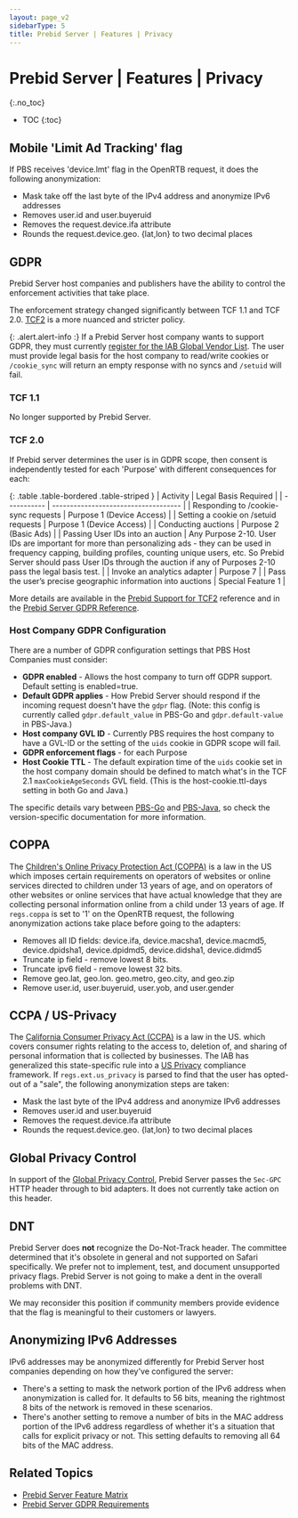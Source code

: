 ```yaml
---
layout: page_v2
sidebarType: 5
title: Prebid Server | Features | Privacy
---
```


# Prebid Server | Features | Privacy
{:.no_toc}

* TOC
{:toc}

## Mobile 'Limit Ad Tracking' flag

If PBS receives 'device.lmt' flag in the OpenRTB request, it does the following anonymization:

- Mask take off the last byte of the IPv4 address and anonymize IPv6 addresses
- Removes user.id and user.buyeruid
- Removes the request.device.ifa attribute
- Rounds the request.device.geo. {lat,lon} to two decimal places

## GDPR

Prebid Server host companies and publishers have the ability to control the enforcement
activities that take place.

The enforcement strategy changed significantly between TCF 1.1 and TCF 2.0. [TCF2](https://github.com/InteractiveAdvertisingBureau/GDPR-Transparency-and-Consent-Framework/blob/master/TCFv2/IAB%20Tech%20Lab%20-%20Consent%20string%20and%20vendor%20list%20formats%20v2.md) is a 
more nuanced and stricter policy.

{: .alert.alert-info :}
If a Prebid Server host company wants to support GDPR, they must currently [register for the IAB Global Vendor List](https://register.consensu.org/). 
The user must provide legal basis for the host company to read/write cookies or `/cookie_sync` will return an empty response with no syncs and `/setuid` will fail.

### TCF 1.1

No longer supported by Prebid Server.

### TCF 2.0

If Prebid server determines the user is in GDPR scope, then consent is independently tested
for each 'Purpose' with different consequences for each:

{: .table .table-bordered .table-striped }
| Activity | Legal Basis Required |
| ----------- | ------------------------------------ |
| Responding to /cookie-sync requests | Purpose 1 (Device Access) |
| Setting a cookie on /setuid requests | Purpose 1 (Device Access) |
| Conducting auctions | Purpose 2 (Basic Ads) |
| Passing User IDs into an auction | Any Purpose 2-10. User IDs are important for more than personalizing ads - they can be used in frequency capping, building profiles, counting unique users, etc. So Prebid Server should pass User IDs through the auction if any of Purposes 2-10 pass the legal basis test. |
| Invoke an analytics adapter | Purpose 7 |
| Pass the user’s precise geographic information into auctions | Special Feature 1 |

More details are available in the [Prebid Support for TCF2](https://docs.google.com/document/d/1fBRaodKifv1pYsWY3ia-9K96VHUjd8kKvxZlOsozm8E/edit#) reference and in the [Prebid Server GDPR Reference](https://docs.google.com/document/d/1g0zAYc_EfqyilKD8N2qQ47uz0hdahY-t8vfb-vxZL5w/edit#).

### Host Company GDPR Configuration

There are a number of GDPR configuration settings that PBS Host Companies must
consider:

- **GDPR enabled** - Allows the host company to turn off GDPR support. Default setting is enabled=true.
- **Default GDPR applies** - How Prebid Server should respond if the incoming request doesn't have the `gdpr` flag. (Note: this config is currently called `gdpr.default_value` in PBS-Go and `gdpr.default-value` in PBS-Java.)
- **Host company GVL ID** - Currently PBS requires the host company to have a GVL-ID or the setting of the `uids` cookie in GDPR scope will fail.
- **GDPR enforcement flags** - for each Purpose
- **Host Cookie TTL** - The default expiration time of the `uids` cookie set in the host company domain should be defined to match what's in the TCF 2.1 `maxCookieAgeSeconds` GVL field. (This is the host-cookie.ttl-days setting in both Go and Java.)

The specific details vary between [PBS-Go](https://github.com/prebid/prebid-server/blob/master/config/config.go) and [PBS-Java](https://github.com/prebid/prebid-server-java/blob/master/docs/config-app.md), so check the
version-specific documentation for more information.

## COPPA

The [Children's Online Privacy Protection Act (COPPA)](https://www.ftc.gov/enforcement/rules/rulemaking-regulatory-reform-proceedings/childrens-online-privacy-protection-rule) is a law in the US which imposes certain requirements on operators of websites or online services directed to children under 13 years of age, and on operators of other websites or online services that have actual knowledge that they are collecting personal information online from a child under 13 years of age.
If `regs.coppa` is set to '1' on the OpenRTB request, the following anonymization actions take place before going to the adapters:

- Removes all ID fields: device.ifa, device.macsha1, device.macmd5, device.dpidsha1, device.dpidmd5, device.didsha1, device.didmd5
- Truncate ip field - remove lowest 8 bits.
- Truncate ipv6 field - remove lowest 32 bits.
- Remove geo.lat, geo.lon. geo.metro, geo.city, and geo.zip
- Remove user.id, user.buyeruid, user.yob, and user.gender

## CCPA / US-Privacy

The [California Consumer Privacy Act (CCPA)](https://oag.ca.gov/privacy/ccpa) is a law in the US. which covers consumer rights relating to the access to, deletion of, and sharing of personal information that is collected by businesses.
The IAB has generalized
this state-specific rule into a [US Privacy](https://iabtechlab.com/standards/ccpa/) compliance framework.
If `regs.ext.us_privacy` is parsed to find that the user has opted-out of a "sale",
the following anonymization steps are taken:

- Mask the last byte of the IPv4 address and anonymize IPv6 addresses
- Removes user.id and user.buyeruid
- Removes the request.device.ifa attribute
- Rounds the request.device.geo. {lat,lon} to two decimal places

## Global Privacy Control

In support of the [Global Privacy Control](https://globalprivacycontrol.org/), Prebid Server passes the `Sec-GPC` HTTP header through to bid adapters. It
does not currently take action on this header.

## DNT

Prebid Server does **not** recognize the Do-Not-Track header. The committee determined that it's obsolete in general and not supported on Safari specifically. We prefer not to implement, test, and document unsupported privacy flags. Prebid Server is not going to make a dent in the overall problems with DNT.

We may reconsider this position if community members provide evidence that the flag is meaningful to their customers or lawyers.

## Anonymizing IPv6 Addresses

IPv6 addresses may be anonymized differently for Prebid Server host companies depending on how they've configured the server:

- There's a setting to mask the network portion of the IPv6 address when anonymization is called for. It defaults to 56 bits, meaning the rightmost 8 bits of the network is removed in these scenarios.
- There's another setting to remove a number of bits in the MAC address portion of the IPv6 address regardless of whether it's a situation that calls for explicit privacy or not. This setting defaults to removing all 64 bits of the MAC address.

## Related Topics

- [Prebid Server Feature Matrix](/prebid-server/features/pbs-feature-idx.html)
- [Prebid Server GDPR Requirements](https://docs.google.com/document/d/1g0zAYc_EfqyilKD8N2qQ47uz0hdahY-t8vfb-vxZL5w/edit#)
